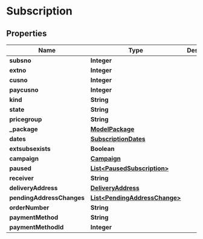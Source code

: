 

# Subscription

## Properties

Name | Type | Description | Notes
------------ | ------------- | ------------- | -------------
**subsno** | **Integer** |  | 
**extno** | **Integer** |  | 
**cusno** | **Integer** |  | 
**paycusno** | **Integer** |  | 
**kind** | **String** |  | 
**state** | **String** |  | 
**pricegroup** | **String** |  |  [optional]
**_package** | [**ModelPackage**](ModelPackage.md) |  | 
**dates** | [**SubscriptionDates**](SubscriptionDates.md) |  | 
**extsubsexists** | **Boolean** |  | 
**campaign** | [**Campaign**](Campaign.md) |  |  [optional]
**paused** | [**List&lt;PausedSubscription&gt;**](PausedSubscription.md) |  |  [optional]
**receiver** | **String** |  |  [optional]
**deliveryAddress** | [**DeliveryAddress**](DeliveryAddress.md) |  |  [optional]
**pendingAddressChanges** | [**List&lt;PendingAddressChange&gt;**](PendingAddressChange.md) |  |  [optional]
**orderNumber** | **String** |  |  [optional]
**paymentMethod** | **String** |  |  [optional]
**paymentMethodId** | **Integer** |  |  [optional]




